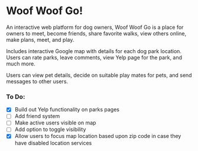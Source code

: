 # Woof Woof Go!

An interactive web platform for dog owners, Woof Woof Go is a place for owners to meet, become friends, share favorite walks, view others online, make plans, meet, and play.

Includes interactive Google map with details for each dog park location.  Users can rate parks, leave comments, view Yelp page for the park, and much more.

Users can view pet details, decide on suitable play mates for pets, and send messages to other users.

### To Do:
- [x] Build out Yelp functionality on parks pages
- [ ] Add friend system
- [ ] Make active users visible on map
- [ ] Add option to toggle visibility
- [x] Allow users to focus map location based upon zip code in case they have disabled location services
